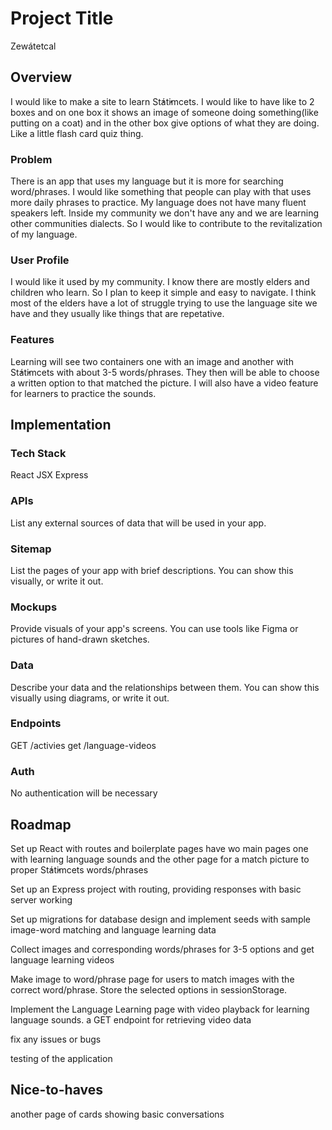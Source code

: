 # Project Title

Zewátetcal

## Overview

I would like to make a site to learn St̓át̓imcets. I would like to have like to 2 boxes and on one box it shows an image of someone doing something(like putting on a coat) and in the other box give options of what they are doing. Like a little flash card quiz thing.

### Problem

There is an app that uses my language but it is more for searching word/phrases. I would like something that people can play with that uses more daily phrases to practice. My language does not have many fluent speakers left. Inside my community we don't have any and we are learning other communities dialects. So I would like to contribute to the revitalization of my language.

### User Profile

I would like it used by my community. I know there are mostly elders and children who learn. So I plan to keep it simple and easy to navigate. I think most of the elders have a lot of struggle trying to use the language site we have and they usually like things that are repetative.

### Features

Learning will see two containers one with an image and another with St̓át̓imcets with about 3-5 words/phrases. They then will be able to choose a written option to that matched the picture. I will also have a video feature for learners to practice the sounds.

## Implementation

### Tech Stack

React
JSX
Express

### APIs

List any external sources of data that will be used in your app.

### Sitemap

List the pages of your app with brief descriptions. You can show this visually, or write it out.

### Mockups

Provide visuals of your app's screens. You can use tools like Figma or pictures of hand-drawn sketches.

### Data

Describe your data and the relationships between them. You can show this visually using diagrams, or write it out.

### Endpoints

GET /activies
get /language-videos

### Auth

No authentication will be necessary

## Roadmap

Set up React with routes and boilerplate pages
have wo main pages one with learning language sounds and the other page for a match picture to proper St̓át̓imcets words/phrases

Set up an Express project with routing, providing responses with basic server working

Set up migrations for database design and implement seeds with sample image-word matching and language learning data

Collect images and corresponding words/phrases for 3-5 options and get language learning videos

Make image to word/phrase page for users to match images with the correct word/phrase.
Store the selected options in sessionStorage.

Implement the Language Learning page with video playback for learning language sounds.
a GET endpoint for retrieving video data

fix any issues or bugs

testing of the application

## Nice-to-haves

another page of cards showing basic conversations
